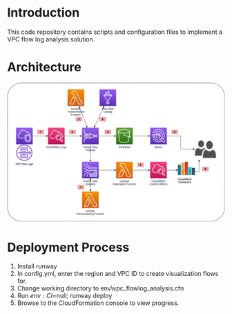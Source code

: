# Introduction 
 This code repository contains scripts and configuration files to implement a VPC flow log analysis solution.

# Architecture
![Architecture](./diagrams/architecture.png)

# Deployment Process
1.  Install runway
2.  In config.yml, enter the region and VPC ID to create visualization flows for.
3.  Change working directory to env\vpc_flowlog_analysis.cfn
4.  Run $env:CI=$null; runway deploy
5.  Browse to the CloudFormation console to view progress.
